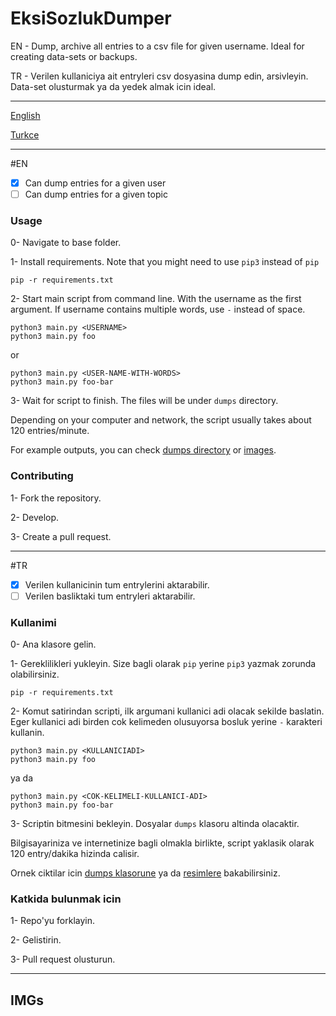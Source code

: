 # EksiSozlukDumper

EN - Dump, archive all entries to a csv file for given username. Ideal for creating data-sets or backups.

TR - Verilen kullaniciya ait entryleri csv dosyasina dump edin, arsivleyin. Data-set olusturmak ya da yedek almak icin ideal.

---

[English](https://github.com/otuva/EksiSozlukDumper#en)

[Turkce](https://github.com/otuva/EksiSozlukDumper#tr)

---

#EN

- [x] Can dump entries for a given user 
- [ ] Can dump entries for a given topic

### Usage

0- Navigate to base folder.

1- Install requirements. Note that you might need to use `pip3` instead of `pip` 
    
    pip -r requirements.txt

2- Start main script from command line. With the username as the first argument. If username contains multiple words, use `-` instead of space.

    python3 main.py <USERNAME>
    python3 main.py foo
or

    python3 main.py <USER-NAME-WITH-WORDS> 
    python3 main.py foo-bar

3- Wait for script to finish. The files will be under `dumps` directory.


Depending on your computer and network, the script usually takes about 120 entries/minute.

For example outputs, you can check [dumps directory](https://github.com/otuva/EksiSozlukDumper/tree/main/dumps) or [images](https://github.com/otuva/EksiSozlukDumper#imgs).


### Contributing 

1- Fork the repository.

2- Develop.

3- Create a pull request.

---



#TR

- [x] Verilen kullanicinin tum entrylerini aktarabilir. 
- [ ] Verilen basliktaki tum entryleri aktarabilir. 

### Kullanimi

0- Ana klasore gelin.

1- Gereklilikleri yukleyin. Size bagli olarak `pip` yerine `pip3` yazmak zorunda olabilirsiniz. 
    
    pip -r requirements.txt

2- Komut satirindan scripti, ilk argumani kullanici adi olacak sekilde baslatin. Eger kullanici adi birden cok kelimeden olusuyorsa bosluk yerine `-` karakteri kullanin.

    python3 main.py <KULLANICIADI>
    python3 main.py foo
ya da

    python3 main.py <COK-KELIMELI-KULLANICI-ADI> 
    python3 main.py foo-bar

3- Scriptin bitmesini bekleyin. Dosyalar `dumps` klasoru altinda olacaktir.


Bilgisayariniza ve internetinize bagli olmakla birlikte, script yaklasik olarak 120 entry/dakika hizinda calisir.

Ornek ciktilar icin [dumps klasorune](https://github.com/otuva/EksiSozlukDumper/tree/main/dumps) ya da [resimlere](https://github.com/otuva/EksiSozlukDumper#imgs) bakabilirsiniz.

### Katkida bulunmak icin 

1- Repo'yu forklayin.

2- Gelistirin.

3- Pull request olusturun.

---

## IMGs